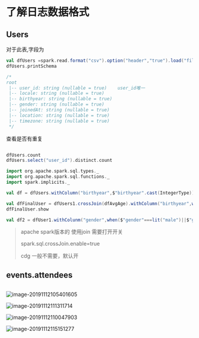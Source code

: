 # 了解日志数据格式

## Users

对于此表,字段为

```scala
val dfUsers =spark.read.format("csv").option("header","true").load("file:///opt/data/events/users.csv")
dfUsers.printSchema

/*
root
 |-- user_id: string (nullable = true)    user_id唯一
 |-- locale: string (nullable = true)
 |-- birthyear: string (nullable = true)
 |-- gender: string (nullable = true)
 |-- joinedAt: string (nullable = true)
 |-- location: string (nullable = true)
 |-- timezone: string (nullable = true)
 */
```

查看是否有重复

```scala

dfUsers.count
dfUsers.select("user_id").distinct.count
```



```scala
import org.apache.spark.sql.types._
import org.apache.spark.sql.functions._
import spark.implicits._

val df = dfUsers.withColumn("birthyear",$"birthyear".cast(IntegerType)).filter($"birthyear".isNotNull && $"birthyear" > lit(1900)).count
```



```scala
val dfFinalUser = dfUsers1.crossJoin(dfAvgAge).withColumn("birthyear",when($"birthyear".isNull,$"avg_year").otherwise($"birthyear")).drop("avg_year")
dfFinalUser.show
```

```scala
val df2 = dfUser1.withColunm("gender",when($"gender"===lit("male")||$"gender"===lit("female"),$"gender").otherwise(lit("unknown")))
```











> apache spark版本的 使用join  需要打开开关
>
> spark.sql.crossJoin.enable=true
>
> cdg 一般不需要，默认开
>
> 

## events.attendees

```scala

```

![image-20191112105401605](D:\笔记\北美大数据项目\photo\answer.png)

![image-20191112111311714](D:\笔记\北美大数据项目\photo\image-20191112111311714.png)

![image-20191112110047903](D:\笔记\北美大数据项目\photo\image-20191112110047903.png)

![image-20191112115151277](D:\笔记\北美大数据项目\photo\image-20191112115151277.png)